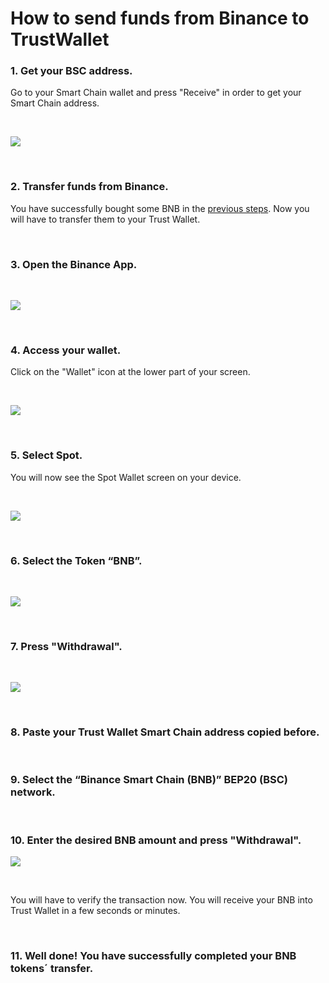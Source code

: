 # How to send funds from Binance to TrustWallet

### 1. Get your BSC address. <a id="1-averiguar-tu-direccion-de-bsc"></a>

Go to your Smart Chain wallet and press "Receive" in order to get your Smart Chain address.

​

![](https://user-images.githubusercontent.com/79335891/108876360-6d403700-75fe-11eb-939b-80df41248836.png)

​

### 2. Transfer funds from Binance. <a id="2-depositar-activos-desde-binance"></a>

You have successfully bought some BNB in the [previous steps](../first-steps-binance/buy-bnb-in-binance-credit-card.md). Now you will have to transfer them to your Trust Wallet.

​

### 3. Open the Binance App. <a id="3-abrir-la-aplicacion-binance"></a>

​

![](https://gblobscdn.gitbook.com/assets%2F-MTqcMNejtSwviEPBQE6%2F-MUiTjDhcQAs2toI8fNe%2F-MUiVN_muAHlJKkRwqhs%2FScreenshot_20210224-221417.jpg?alt=media&token=cea93565-f942-422c-9f0b-ad683484bff8)

​

### 4. Access your wallet. <a id="4-accede-a-la-billetera"></a>

Click on the "Wallet" icon at the lower part of your screen.

​

![](../../../../.gitbook/assets/1615028657935%20%282%29%20%282%29%20%282%29%20%282%29.jpg)

​

### 5. Select Spot. <a id="5-selecciona-spot"></a>

You will now see the Spot Wallet screen on your device.

​

![](../../../../.gitbook/assets/1615033140220.jpg)

​

### 6. Select the Token “BNB”. <a id="6-selecciona-el-token-bnb"></a>

​

![](../../../../.gitbook/assets/1615033140213.jpg)

​

### 7. Press "Withdrawal". <a id="7-selecciona-retirar"></a>

​

![](../../../../.gitbook/assets/1615033140205.jpg)

​

### 8. Paste your Trust Wallet Smart Chain address copied before. <a id="8-pegar-la-direccion-copiada-de-trust-wallet-en-la-direccion-a-la-que-enviar-los-bnb"></a>

​

### 9. Select the “Binance Smart Chain \(BNB\)” BEP20 \(BSC\) network. <a id="9-seleccionar-la-red-binance-smart-chain-bnb-bep20-bsc"></a>

​

### 10. Enter the desired BNB amount and press "Withdrawal". <a id="10-introducir-el-numero-de-bnb-a-enviar-a-la-billetera-y-pulsar-retirar"></a>

![](../../../../.gitbook/assets/1615033140194.jpg)

​

You will have to verify the transaction now. You will receive your BNB into Trust Wallet in a few seconds or minutes.

​

### 11. Well done! You have successfully completed your BNB tokens´ transfer. <a id="4-buen-trabajo-has-terminado-de-enviar-tus-criptomonedas-ya-puedes-usar-tus-bnb-en-trustwallet"></a>







